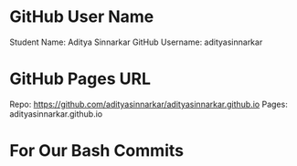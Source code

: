 # GitHub User Name

Student Name: Aditya Sinnarkar
GitHub Username: adityasinnarkar

# GitHub Pages URL

Repo: https://github.com/adityasinnarkar/adityasinnarkar.github.io
Pages: adityasinnarkar.github.io

# For Our Bash Commits
